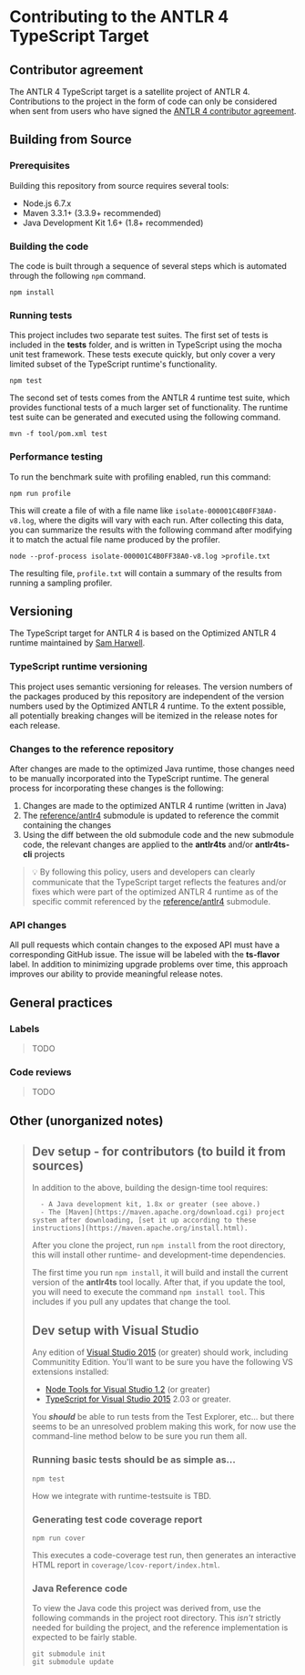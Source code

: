 # Contributing to the ANTLR 4 TypeScript Target

## Contributor agreement

The ANTLR 4 TypeScript target is a satellite project of ANTLR 4. Contributions to the project in the form of code can
only be considered when sent from users who have signed the
[ANTLR 4 contributor agreement](https://github.com/antlr/antlr4/blob/master/contributors.txt).

## Building from Source

### Prerequisites

Building this repository from source requires several tools:

* Node.js 6.7.x
* Maven 3.3.1+ (3.3.9+ recommended)
* Java Development Kit 1.6+ (1.8+ recommended)

### Building the code

The code is built through a sequence of several steps which is automated through the following `npm` command.

```
npm install
```

### Running tests

This project includes two separate test suites. The first set of tests is included in the **tests** folder, and is
written in TypeScript using the mocha unit test framework. These tests execute quickly, but only cover a very limited
subset of the TypeScript runtime's functionality.

```
npm test
```

The second set of tests comes from the ANTLR 4 runtime test suite, which provides functional tests of a much larger
set of functionality. The runtime test suite can be generated and executed using the following command.

```
mvn -f tool/pom.xml test
```

### Performance testing

To run the benchmark suite with profiling enabled, run this command:

```
npm run profile
```

This will create a file of with a file name like `isolate-000001C4B0FF38A0-v8.log`, where the digits will vary with each
run. After collecting this data, you can summarize the results with the following command after modifying it to match
the actual file name produced by the profiler.

```
node --prof-process isolate-000001C4B0FF38A0-v8.log >profile.txt
```

The resulting file, `profile.txt` will contain a summary of the results from running a sampling profiler. 

## Versioning

The TypeScript target for ANTLR 4 is based on the Optimized ANTLR 4 runtime maintained by [Sam Harwell](@sharwell).

### TypeScript runtime versioning

This project uses semantic versioning for releases. The version numbers of the packages produced by this repository are
independent of the version numbers used by the Optimized ANTLR 4 runtime. To the extent possible, all potentially
breaking changes will be itemized in the release notes for each release.

### Changes to the reference repository

After changes are made to the optimized Java runtime, those changes need to be manually incorporated into the TypeScript
runtime. The general process for incorporating these changes is the following:

1. Changes are made to the optimized ANTLR 4 runtime (written in Java)
2. The [reference/antlr4](https://github.com/tunnelvisionlabs/antlr4ts/tree/master/reference) submodule is updated to
   reference the commit containing the changes
3. Using the diff between the old submodule code and the new submodule code, the relevant changes are applied to the
   **antlr4ts** and/or **antlr4ts-cli** projects

> :bulb: By following this policy, users and developers can clearly communicate that the TypeScript target reflects the
> features and/or fixes which were part of the optimized ANTLR 4 runtime as of the specific commit referenced by the
> [reference/antlr4](https://github.com/tunnelvisionlabs/antlr4ts/tree/master/reference) submodule.

### API changes

All pull requests which contain changes to the exposed API must have a corresponding GitHub issue. The issue will be
labeled with the **ts-flavor** label. In addition to minimizing upgrade problems over time, this approach improves our
ability to provide meaningful release notes.

## General practices

### Labels

> TODO

### Code reviews

> TODO

## Other (unorganized notes)

> ## Dev setup - for contributors (to build it from sources)
>
> In addition to the above, building the design-time tool requires:
>
>       - A Java development kit, 1.8x or greater (see above.)  
>       - The [Maven](https://maven.apache.org/download.cgi) project system after downloading, [set it up according to these instructions](https://maven.apache.org/install.html). 
>
> After you clone the project, run `npm install` from the root directory, this will install other runtime- and development-time dependencies.  
>
> The first time you run `npm install`, it will build and install the current version of the **antlr4ts** tool locally.   After that, if you update the tool, you will need to execute the command `npm install tool`.   This includes if you pull any updates that change the tool. 
>
> ## Dev setup with Visual Studio
> Any edition of [Visual Studio 2015](https://www.visualstudio.com/vs/) (or greater) should work, including Communitity Edition.
> You'll want to be sure you have the following VS extensions installed:
> - [Node Tools for Visual Studio 1.2](https://www.visualstudio.com/vs/node-js/) (or greater)
> - [TypeScript for Visual Studio 2015](https://www.microsoft.com/en-us/download/details.aspx?id=48593) 2.03 or greater.
>
> You ***should*** be able to run tests from the Test Explorer, etc... but there seems to be an unresolved problem making this work, for now use the command-line method below to be sure you run them all.
>
> ### Running basic tests should be as simple as...
> ```
> npm test
> ```
> How we integrate with runtime-testsuite is TBD.
>
> ### Generating test code coverage report
> ```
> npm run cover 
> ```
> This executes a code-coverage test run, then generates an interactive HTML report in `coverage/lcov-report/index.html`.
>
> ### Java Reference code
> To view the Java code this project was derived from, use the following commands in the project root directory.   This *isn't* strictly needed for building the project, and the reference implementation is expected to be fairly stable.
>
> ```
> git submodule init
> git submodule update
> ```
